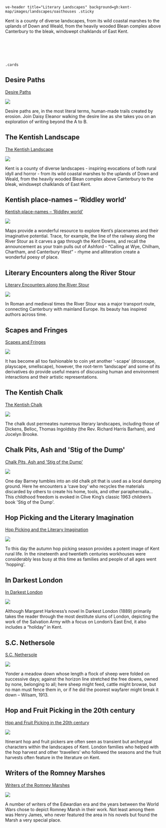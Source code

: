 `ve-header title="Literary Landscapes" background=gh:kent-map/images/landscapes/oasthouses .sticky`

Kent is a county of diverse landscapes, from its wild coastal marshes to the uplands of Down and Weald, from the heavily wooded Blean complex above Canterbury to the bleak, windswept chalklands of East Kent.

# &nbsp; 
`.cards`

## Desire Paths

[Desire Paths](/landscape/desire-paths)

![](https://raw.githubusercontent.com/kent-map/images/main/thumbnails/landscape_Desire_Paths.jpg)

Desire paths are, in the most literal terms, human-made trails created by erosion. Join Daisy Eleanor walking the desire line as she takes you on an exploration of writing beyond the A to B.

## The Kentish Landscape

[The Kentish Landscape](/landscape/kentish-landscapes)

![](https://raw.githubusercontent.com/kent-map/images/main/thumbnails/landscape_The_Kentish_Landscape.jpg)

Kent is a county of diverse landscapes - inspiring evocations of both rural idyll and horror - from its wild coastal marshes to the uplands of Down and Weald, from the heavily wooded Blean complex above Canterbury to the bleak, windswept chalklands of East Kent.

## Kentish place-names – ‘Riddley world’

[Kentish place-names – ‘Riddley world’](/landscape/riddley-walker)

![](https://iiif.juncture-digital.org/thumbnail?url=https://stor.artstor.org/stor/c9754956-2845-403f-b27b-2e4fb5b36184)

Maps provide a wonderful resource to explore Kent’s placenames and their imaginative potential. Trace, for example, the line of the railway along the River Stour as it carves a gap through the Kent Downs, and recall the announcement as your train pulls out of Ashford - “Calling at Wye, Chilham, Chartham, and Canterbury West” - rhyme and alliteration create a wonderful poesy of place.

## Literary Encounters along the River Stour

[Literary Encounters along the River Stour](/landscape/literary-stour)

![](https://raw.githubusercontent.com/kent-map/images/main/thumbnails/landscape_Literary_Encounters_along_the_River_Stour.jpg)

In Roman and medieval times the River Stour was a major transport route, connecting Canterbury with mainland Europe. Its beauty has inspired authors across time.

## Scapes and Fringes

[Scapes and Fringes](/landscape/scapes-and-fringes)

![](https://raw.githubusercontent.com/kent-map/images/main/thumbnails/landscape_Scapes_and_Fringes.jpg)

It has become all too fashionable to coin yet another ‘-scape’ (drosscape, playscape, smellscape), however, the root-term ‘landscape’ and some of its derivatives do provide useful means of discussing human and environment interactions and their artistic representations.

## The Kentish Chalk

[The Kentish Chalk](/landscape/kentish-chalk)

![](https://raw.githubusercontent.com/kent-map/images/main/thumbnails/landscape_The_Kentish_Chalk.jpg)

The chalk dust permeates numerous literary landscapes, including those of Dickens, Belloc, Thomas Ingoldsby (the Rev. Richard Harris Barham), and Jocelyn Brooke.

## Chalk Pits, Ash and 'Stig of the Dump'

[Chalk Pits, Ash and 'Stig of the Dump'](/landscape/chalk-pits-stig)

![](https://raw.githubusercontent.com/kent-map/images/main/thumbnails/landscapes1.jpg)

One day Barney tumbles into an old chalk pit that is used as a local dumping ground. Here he encounters a ‘cave boy’ who recycles the materials discarded by others to create his home, tools, and other paraphernalia... This childhood freedom is evoked in Clive King’s classic 1963 children’s book 'Stig of the Dump'.
 
## Hop Picking and the Literary Imagination

[Hop Picking and the Literary Imagination](/20c/20c-hop-picking)

![](https://raw.githubusercontent.com/kent-map/images/main/thumbnails/landscape_Hop_Picking_and_the_Literary_Imagination.jpg)

To this day the autumn hop picking season provides a potent image of Kent rural life. In the nineteenth and twentieth centuries workhouses were considerably less busy at this time as families and people of all ages went 'hopping'.

## In Darkest London

[In Darkest London](19c/19c-harkness-darkest)

![](https://raw.githubusercontent.com/kent-map/images/main/thumbnails/Hop_pickers.jpg)

Although Margaret Harkness’s novel In Darkest London (1889) primarily takes the reader through the most destitute slums of London, depicting the work of the Salvation Army with a focus on London’s East End, it also includes a “holiday” in Kent. 

## S.C. Nethersole

[S.C. Nethersole](/20c/20c-nethersole-biography)

![](https://raw.githubusercontent.com/kent-map/images/main/thumbnails/landscape_S_C_Nethersole.jpg)

Yonder a meadow down whose length a flock of sheep were folded on successive days; against the horizon line stretched the free downs, owned by none, belonging to all; here sheep might feed, cattle might browse, but no man must fence them in, or if he did the poorest wayfarer might break it down – Wilsam, 1913.

## Hop and Fruit Picking in the 20th century

[Hop and Fruit Picking in the 20th century](/landscape/20c-encounters-with-others)

![](https://raw.githubusercontent.com/kent-map/images/main/thumbnails/landscape_Hop_and_Fruit_Picking_in_the_20th_century.jpg)

Itinerant hop and fruit pickers are often seen as transient but archetypal characters within the landscapes of Kent. London families who helped with the hop harvest and other ‘travellers’ who followed the seasons and the fruit harvests often feature in the literature on Kent.

## Writers of the Romney Marshes

[Writers of the Romney Marshes](/landscape/romney-writers)

![](https://raw.githubusercontent.com/kent-map/images/main/thumbnails/crime_Julian_Symons.jpg)

A number of writers of the Edwardian era and the years between the World Wars chose to depict Romney Marsh in their work. Not least among them was Henry James, who never featured the area in his novels but found the Marsh a very special place. 
